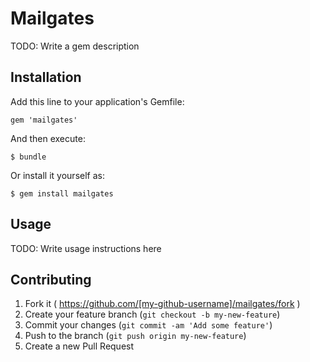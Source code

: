 # Mailgates

TODO: Write a gem description

## Installation

Add this line to your application's Gemfile:

    gem 'mailgates'

And then execute:

    $ bundle

Or install it yourself as:

    $ gem install mailgates

## Usage

TODO: Write usage instructions here

## Contributing

1. Fork it ( https://github.com/[my-github-username]/mailgates/fork )
2. Create your feature branch (`git checkout -b my-new-feature`)
3. Commit your changes (`git commit -am 'Add some feature'`)
4. Push to the branch (`git push origin my-new-feature`)
5. Create a new Pull Request
